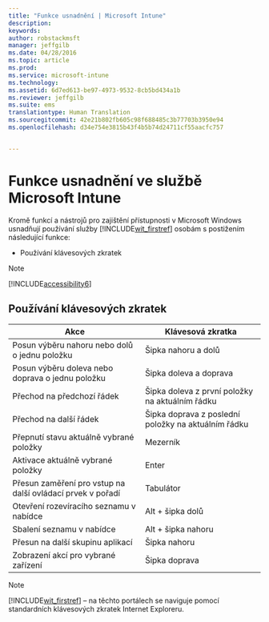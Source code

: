 ```yaml
---
title: "Funkce usnadnění | Microsoft Intune"
description: 
keywords: 
author: robstackmsft
manager: jeffgilb
ms.date: 04/28/2016
ms.topic: article
ms.prod: 
ms.service: microsoft-intune
ms.technology: 
ms.assetid: 6d7ed613-be97-4973-9532-8cb5bd434a1b
ms.reviewer: jeffgilb
ms.suite: ems
translationtype: Human Translation
ms.sourcegitcommit: 42e21b802fb605c98f688485c3b77703b3950e94
ms.openlocfilehash: d34e754e3815b43f4b5b74d24711cf55aacfc757


---
```


# Funkce usnadnění ve službě Microsoft Intune
Kromě funkcí a nástrojů pro zajištění přístupnosti v Microsoft Windows usnadňují používání služby [!INCLUDE[wit_firstref](./includes/wit_firstref_md.md)] osobám s postižením následující funkce:

-   Používání klávesových zkratek

> [!NOTE]
> [!INCLUDE[accessibility6](./includes/accessibility6_md.md)]

## Používání klávesových zkratek

|Akce|Klávesová zkratka|
|--------------|------------------------------|
|Posun výběru nahoru nebo dolů o jednu položku|Šipka nahoru a dolů|
|Posun výběru doleva nebo doprava o jednu položku|Šipka doleva a doprava|
|Přechod na předchozí řádek|Šipka doleva z první položky na aktuálním řádku|
|Přechod na další řádek|Šipka doprava z poslední položky na aktuálním řádku|
|Přepnutí stavu aktuálně vybrané položky|Mezerník|
|Aktivace aktuálně vybrané položky|Enter|
|Přesun zaměření pro vstup na další ovládací prvek v pořadí|Tabulátor|
|Otevření rozevíracího seznamu v nabídce|Alt + šipka dolů|
|Sbalení seznamu v nabídce|Alt + šipka nahoru|
|Přesun na další skupinu aplikací|Šipka nahoru|
|Zobrazení akcí pro vybrané zařízení|Šipka doprava|
> [!NOTE]
> [!INCLUDE[wit_firstref](./includes/wit_firstref_md.md)] – na těchto portálech se naviguje pomocí standardních klávesových zkratek Internet Exploreru.




<!--HONumber=Jun16_HO4-->


